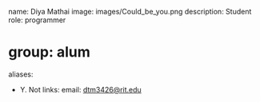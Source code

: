 name: Diya Mathai
image: images/Could_be_you.png
description: Student
role: programmer
# group: alum
aliases:
  - Y. Not
links:
  email: dtm3426@rit.edu